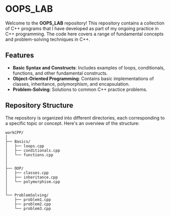 # OOPS_LAB

Welcome to the **OOPS_LAB** repository! This repository contains a collection of C++ programs that I have developed as part of my ongoing practice in C++ programming. The code here covers a range of fundamental concepts and problem-solving techniques in C++.

## Features

- **Basic Syntax and Constructs**: Includes examples of loops, conditionals, functions, and other fundamental constructs.
- **Object-Oriented Programming**: Contains basic implementations of classes, inheritance, polymorphism, and encapsulation.
- **Problem-Solving**: Solutions to common C++ practice problems.

## Repository Structure

The repository is organized into different directories, each corresponding to a specific topic or concept. Here's an overview of the structure:

```plaintext
workCPP/
│
├── Basics/
│   ├── loops.cpp
│   ├── conditionals.cpp
│   └── functions.cpp
│
│
├── OOP/
│   ├── classes.cpp
│   ├── inheritance.cpp
│   └── polymorphism.cpp
│
│
└── ProblemSolving/
    ├── problem1.cpp
    ├── problem2.cpp
    └── problem3.cpp
